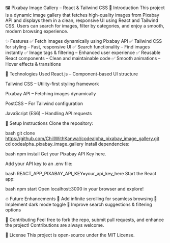 🖼️ Pixabay Image Gallery – React & Tailwind CSS
🚀 Introduction
This project is a dynamic image gallery that fetches high-quality images from Pixabay API and displays them in a clean, responsive UI using React and Tailwind CSS. Users can search for images, filter by categories, and enjoy a smooth, modern browsing experience.

✨ Features
✅ Fetch images dynamically using Pixabay API ✅ Tailwind CSS for styling – Fast, responsive UI ✅ Search functionality – Find images instantly ✅ Image tags & filtering – Enhanced user experience ✅ Reusable React components – Clean and maintainable code ✅ Smooth animations – Hover effects & transitions

📌 Technologies Used
React.js – Component-based UI structure

Tailwind CSS – Utility-first styling framework

Pixabay API – Fetching images dynamically

PostCSS – For Tailwind configuration

JavaScript (ES6) – Handling API requests

🔧 Setup Instructions
Clone the repository:

bash
git clone https://github.com/ChillWithKanwal/codealpha_pixabay_image_gallery.git
cd codealpha_pixabay_image_gallery
Install dependencies:

bash
npm install
Get your Pixabay API Key here.

Add your API key to an .env file:

bash
REACT_APP_PIXABAY_API_KEY=your_api_key_here
Start the React app:

bash
npm start
Open localhost:3000 in your browser and explore!

🔥 Future Enhancements
🔹 Add infinite scrolling for seamless browsing 🔹 Implement dark mode toggle 🔹 Improve search suggestions & filtering options

🤝 Contributing
Feel free to fork the repo, submit pull requests, and enhance the project! Contributions are always welcome.

📜 License
This project is open-source under the MIT License.

